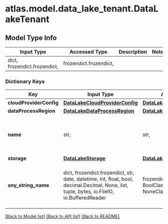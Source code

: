# atlas.model.data_lake_tenant.DataLakeTenant

## Model Type Info
Input Type | Accessed Type | Description | Notes
------------ | ------------- | ------------- | -------------
dict, frozendict.frozendict,  | frozendict.frozendict,  |  | 

### Dictionary Keys
Key | Input Type | Accessed Type | Description | Notes
------------ | ------------- | ------------- | ------------- | -------------
**cloudProviderConfig** | [**DataLakeCloudProviderConfig**](DataLakeCloudProviderConfig.md) | [**DataLakeCloudProviderConfig**](DataLakeCloudProviderConfig.md) |  | [optional] 
**dataProcessRegion** | [**DataLakeDataProcessRegion**](DataLakeDataProcessRegion.md) | [**DataLakeDataProcessRegion**](DataLakeDataProcessRegion.md) |  | [optional] 
**name** | str,  | str,  | Human-readable label that identifies the data lake. | [optional] 
**storage** | [**DataLakeStorage**](DataLakeStorage.md) | [**DataLakeStorage**](DataLakeStorage.md) |  | [optional] 
**any_string_name** | dict, frozendict.frozendict, str, date, datetime, int, float, bool, decimal.Decimal, None, list, tuple, bytes, io.FileIO, io.BufferedReader | frozendict.frozendict, str, BoolClass, decimal.Decimal, NoneClass, tuple, bytes, FileIO | any string name can be used but the value must be the correct type | [optional]

[[Back to Model list]](../../README.md#documentation-for-models) [[Back to API list]](../../README.md#documentation-for-api-endpoints) [[Back to README]](../../README.md)

